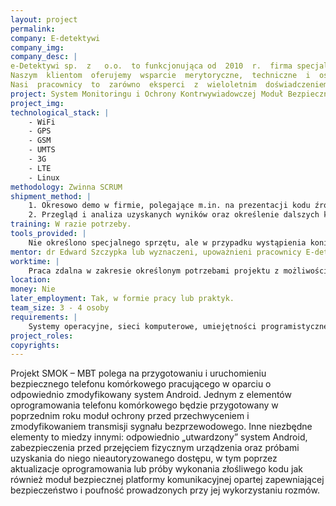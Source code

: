```yaml
---
layout: project
permalink:
company: E-detektywi
company_img:
company_desc: |
e-Detektywi sp.  z   o.o.  to funkcjonująca od  2010  r.  firma specjalizująca  się  w  usługach  z  zakresu informatyki  śledczej,  bezpieczeństwa  teleinformatycznego,  wywiadu  gospodarczego  i  szkoleń specjalistycznych  dotyczących  m.in.  procedur  dochodzeniowo-śledczych,  detektywistyki,  nowych technologii informatycznych oraz bezpieczeństwa informacji i danych osobowych.
Naszym  klientom  oferujemy  wsparcie  merytoryczne,  techniczne  i  osobowe  z  zakresu  informatyki śledczej,  dochodzeń  korporacyjnych  oraz  cyberbezpieczeństwa  realizowane  przez  profesjonalny i kompetentny zespól sprawdzonych specjalistów.
Nasi  pracownicy  to  zarówno  eksperci  z  wieloletnim  doświadczeniem  nabytym  w  organach  ścigania, służbach  specjalnych  oraz  firmach  branży  IT  i  e-commerce,  specjalizujący  się  w  profilaktyce  i  zwalczaniu cyberprzestępczości,  jak  i  osoby  prowadzące  aktywną  działalność  naukową  i  szkoleniową  oraz  pasjonaci nowoczesnych  technologii.  Połączenie  doświadczenia  oraz  pasji  pozwala  nam  uzyskiwać  świetne  wyniki w  naszej  pracy.  Stale  też  podnosimy  kwalifikacje  zespołu,  uczestnicząc  w  krajowych  i  zagranicznych konferencjach oraz szkoleniach.
project: System Monitoringu i Ochrony Kontrwywiadowczej Moduł Bezpieczny Telefon
project_img:
technological_stack: |
    - WiFi
    - GPS
    - GSM
    - UMTS
    - 3G
    - LTE
    - Linux
methodology: Zwinna SCRUM
shipment_method: |
    1. Okresowo demo w firmie, polegające m.in. na prezentacji kodu źródłowego, aplikacji na dedykowane urządzenie, aplikacji zarządzającej i ewentualnie innych wytworzonych elementów.
    2. Przegląd i analiza uzyskanych wyników oraz określenie dalszych kierunków prac.
training: W razie potrzeby.
tools_provided: |
    Nie określono specjalnego sprzętu, ale w przypadku wystąpienia konieczności jego zastosowania zostanie on zapewniony przez firmę.
mentor: dr Edward Szczypka lub wyznaczeni, upoważnieni pracownicy E-detektywi sp. z o. o.
worktime: |
    Praca zdalna w zakresie określonym potrzebami projektu z możliwością konsultacji (np. 1 raz  w tygodniu w firmie lub na uczelni)
location:
money: Nie
later_employment: Tak, w formie pracy lub praktyk.
team_size: 3 - 4 osoby
requirements: |
    Systemy operacyjne, sieci komputerowe, umiejętności programistyczne (Python, Java), pasja i otwarta głowa.
project_roles:
copyrights:
---
```

Projekt SMOK – MBT polega na przygotowaniu i uruchomieniu bezpiecznego telefonu komórkowego pracującego w oparciu o odpowiednio zmodyfikowany system Android. Jednym z elementów oprogramowania telefonu komórkowego będzie przygotowany w poprzednim roku moduł ochrony przed przechwyceniem i zmodyfikowaniem transmisji sygnału bezprzewodowego. Inne niezbędne elementy to miedzy innymi: odpowiednio „utwardzony” system Android, zabezpieczenia przed przejęciem fizycznym urządzenia oraz próbami uzyskania do niego nieautoryzowanego dostępu, w tym poprzez aktualizacje oprogramowania lub próby wykonania złośliwego kodu jak również moduł bezpiecznej platformy komunikacyjnej opartej zapewniającej bezpieczeństwo i poufność prowadzonych przy jej wykorzystaniu rozmów.
